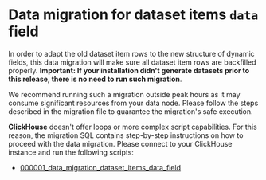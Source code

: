 # Data migration for dataset items `data` field

In order to adapt the old dataset item rows to the new structure of dynamic fields, this data migration will make sure
all dataset item rows are backfilled properly. **Important: If your installation didn't generate datasets prior to this release, there is no need to run such migration**.

We recommend running such a migration outside peak hours as it may consume significant resources from your data node. Please follow the steps described in the migration file to guarantee the migration's safe execution.

**ClickHouse** doesn't offer loops or more complex script capabilities. For this reason, the migration SQL contains 
step-by-step instructions on how to proceed with the data migration. Please connect to your ClickHouse instance and run the following scripts:
- [000001_data_migration_dataset_items_data_field](scripts/db-app-analytics/000001_data_migration_dataset_items_data_field.sql)

